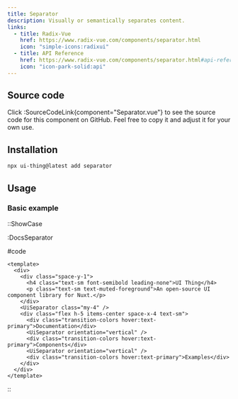 ```yaml
---
title: Separator
description: Visually or semantically separates content.
links:
  - title: Radix-Vue
    href: https://www.radix-vue.com/components/separator.html
    icon: "simple-icons:radixui"
  - title: API Reference
    href: https://www.radix-vue.com/components/separator.html#api-reference
    icon: "icon-park-solid:api"
---
```


## Source code

Click :SourceCodeLink{component="Separator.vue"} to see the source code for this component on GitHub. Feel free to copy it and adjust it for your own use.

## Installation

```bash
npx ui-thing@latest add separator
```

## Usage

### Basic example

::ShowCase

:DocsSeparator

#code

<!-- automd:file src="../../app/components/content/Docs/Separator/DocsSeparator.vue" code lang="vue" -->

```vue [DocsSeparator.vue]
<template>
  <div>
    <div class="space-y-1">
      <h4 class="text-sm font-semibold leading-none">UI Thing</h4>
      <p class="text-sm text-muted-foreground">An open-source UI component library for Nuxt.</p>
    </div>
    <UiSeparator class="my-4" />
    <div class="flex h-5 items-center space-x-4 text-sm">
      <div class="transition-colors hover:text-primary">Documentation</div>
      <UiSeparator orientation="vertical" />
      <div class="transition-colors hover:text-primary">Components</div>
      <UiSeparator orientation="vertical" />
      <div class="transition-colors hover:text-primary">Examples</div>
    </div>
  </div>
</template>

```

<!-- /automd -->

::
